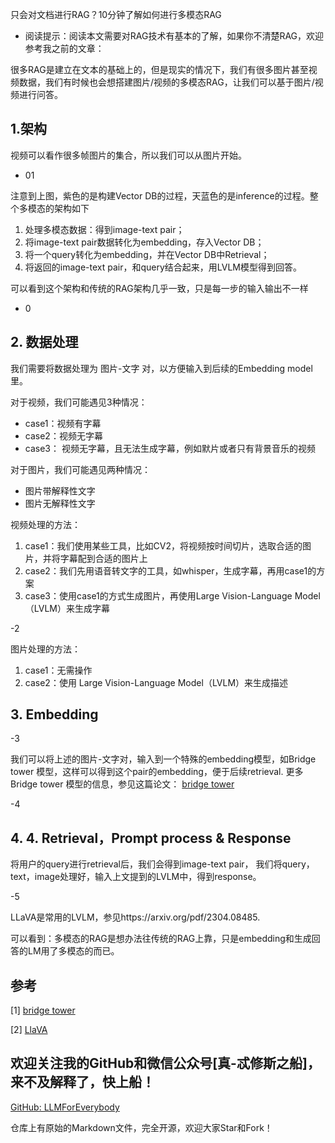 只会对文档进行RAG？10分钟了解如何进行多模态RAG

- 阅读提示：阅读本文需要对RAG技术有基本的了解，如果你不清楚RAG，欢迎参考我之前的文章：

很多RAG是建立在文本的基础上的，但是现实的情况下，我们有很多图片甚至视频数据，我们有时候也会想搭建图片/视频的多模态RAG，让我们可以基于图片/视频进行问答。

## 1.架构

视频可以看作很多帧图片的集合，所以我们可以从图片开始。

- 01

注意到上图，紫色的是构建Vector DB的过程，天蓝色的是inference的过程。整个多模态的架构如下
1. 处理多模态数据：得到image-text pair；
2. 将image-text pair数据转化为embedding，存入Vector DB；
3. 将一个query转化为embedding，并在Vector DB中Retrieval；
4. 将返回的image-text pair，和query结合起来，用LVLM模型得到回答。

可以看到这个架构和传统的RAG架构几乎一致，只是每一步的输入输出不一样

- 0

## 2. 数据处理
我们需要将数据处理为 图片-文字 对，以方便输入到后续的Embedding model里。

对于视频，我们可能遇见3种情况：

- case1：视频有字幕
- case2：视频无字幕
- case3： 视频无字幕，且无法生成字幕，例如默片或者只有背景音乐的视频

对于图片，我们可能遇见两种情况：

- 图片带解释性文字
- 图片无解释性文字

视频处理的方法：
1. case1：我们使用某些工具，比如CV2，将视频按时间切片，选取合适的图片，并将字幕配到合适的图片上
2. case2：我们先用语音转文字的工具，如whisper，生成字幕，再用case1的方案
3. case3：使用case1的方式生成图片，再使用Large Vision-Language Model（LVLM）来生成字幕

-2

图片处理的方法：

1. case1：无需操作
2. case2：使用 Large Vision-Language Model（LVLM）来生成描述

## 3. Embedding

-3 

我们可以将上述的图片-文字对，输入到一个特殊的embedding模型，如Bridge tower 模型，这样可以得到这个pair的embedding，便于后续retrieval. 更多Bridge tower 模型的信息，参见这篇论文： [bridge tower](https://arxiv.org/abs/2206.08657)

-4

## 4. 4. Retrieval，Prompt process & Response

将用户的query进行retrieval后，我们会得到image-text pair， 我们将query，text，image处理好，输入上文提到的LVLM中，得到response。

-5

LLaVA是常用的LVLM，参见https://arxiv.org/pdf/2304.08485.

可以看到：多模态的RAG是想办法往传统的RAG上靠，只是embedding和生成回答的LM用了多模态的而已。


## 参考

<div id="refer-anchor-1"></div>

[1] [bridge tower](https://arxiv.org/abs/2206.08657 )

[2] [LlaVA](https://arxiv.org/pdf/2304.08485 )

## 欢迎关注我的GitHub和微信公众号[真-忒修斯之船]，来不及解释了，快上船！

[GitHub: LLMForEverybody](https://github.com/luhengshiwo/LLMForEverybody)

仓库上有原始的Markdown文件，完全开源，欢迎大家Star和Fork！